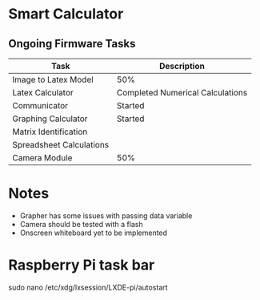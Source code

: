 # Smart Calculator

## Ongoing Firmware Tasks

| Task | Description |
|-------------|----------|
| Image to Latex Model | 50% |
| Latex Calculator | Completed Numerical Calculations |
| Communicator | Started |
| Graphing Calculator| Started |
| Matrix Identification | |
| Spreadsheet Calculations | |
| Camera Module | 50% |

# Notes
- Grapher has some issues with passing data variable
- Camera should be tested with a flash
- Onscreen whiteboard yet to be implemented


# Raspberry Pi task bar
sudo nano /etc/xdg/lxsession/LXDE-pi/autostart
